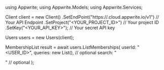 using Appwrite;
using Appwrite.Models;
using Appwrite.Services;

Client client = new Client()
    .SetEndPoint("https://<REGION>.cloud.appwrite.io/v1") // Your API Endpoint
    .SetProject("<YOUR_PROJECT_ID>") // Your project ID
    .SetKey("<YOUR_API_KEY>"); // Your secret API key

Users users = new Users(client);

MembershipList result = await users.ListMemberships(
    userId: "<USER_ID>",
    queries: new List<string>(), // optional
    search: "<SEARCH>" // optional
);